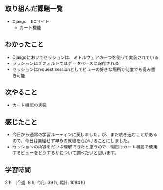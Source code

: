 ## 取り組んだ課題一覧
- Django　ECサイト
    - カート機能

## わかったこと
- Djangoにおいてセッションは、ミドルウェアの一つを使って実装されている
- セッションはデフォルトではデータベースに保存される
- セッションはrequest.sessionとしてビューの好きな場所で何度でも読み書き可能

## 次やること
- カート機能の実装

## 感じたこと
- 今日から通常の学習ルーティンに戻しました。が、まだ咳き込むことがあるので、今日は無理せず早めの就寝を心がけることにしました。
- セッションの内容をだいぶ理解できたと思うので、明日はカート機能で使用するビューをどうするかについて調べたいと思います。       
    
## 学習時間
2 h （今週: 9 h, 今月: 39 h, 累計: 1084 h）